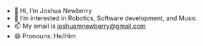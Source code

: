 - 👋 Hi, I’m Joshua Newberry
- 👀 I’m interested in Robotics, Software development, and Music
- 📫 My email is joshuamnewberry@gmail.com
- 😄 Pronouns: He/Him

